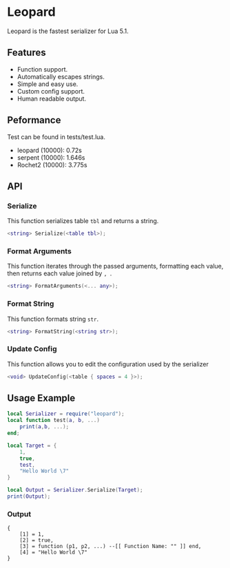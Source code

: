 # Leopard
Leopard is the fastest serializer for Lua 5.1.

## Features
- Function support.
- Automatically escapes strings.
- Simple and easy use.
- Custom config support.
- Human readable output.

## Peformance
Test can be found in tests/test.lua.

- leopard (10000): 0.72s
- serpent (10000): 1.646s
- Rochet2 (10000): 3.775s

## API

### Serialize
This function serializes table `tbl` and returns a string.
```lua
<string> Serialize(<table tbl>);
```

### Format Arguments
This function iterates through the passed arguments, formatting each value, then returns each value joined by `, `.
```lua
<string> FormatArguments(<... any>);
```

### Format String
This function formats string `str`.
```lua
<string> FormatString(<string str>);
```

### Update Config
This function allows you to edit the configuration used by the serializer
```lua
<void> UpdateConfig(<table { spaces = 4 }>);
```

## Usage Example
```lua
local Serializer = require("leopard");
local function test(a, b, ...)
    print(a,b, ...);
end;

local Target = {
    1,
    true,
    test,
    "Hello World \7"
}

local Output = Serializer.Serialize(Target);
print(Output);
```

### Output
```
{
    [1] = 1,
    [2] = true,
    [3] = function (p1, p2, ...) --[[ Function Name: "" ]] end,
    [4] = "Hello World \7"
}
```
